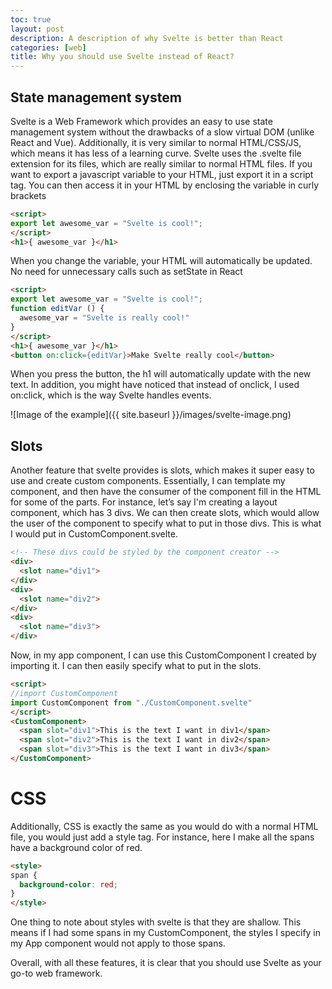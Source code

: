 ```yaml
---
toc: true
layout: post
description: A description of why Svelte is better than React
categories: [web]
title: Why you should use Svelte instead of React?
---
```

## State management system
Svelte is a Web Framework which provides an easy to use state management system without the drawbacks of a slow virtual DOM (unlike React and Vue). Additionally, it is very similar to normal HTML/CSS/JS, which means it has less of a learning curve. Svelte uses the .svelte file extension for its files, which are really similar to normal HTML files. If you want to export a javascript variable to your HTML, just export it in a script tag. You can then access it in your HTML by enclosing the variable in curly brackets

```html
<script>
export let awesome_var = "Svelte is cool!";
</script>
<h1>{ awesome_var }</h1>
```
When you change the variable, your HTML will automatically be updated. No need for unnecessary calls such as setState in React
```html
<script>
export let awesome_var = "Svelte is cool!";
function editVar () {
  awesome_var = "Svelte is really cool!"
}
</script>
<h1>{ awesome_var }</h1>
<button on:click={editVar}>Make Svelte really cool</button>
```

When you press the button, the h1 will automatically update with the new text. In addition, you might have noticed that instead of onclick, I used on:click, which is the way Svelte handles events.

![Image of the example]({{ site.baseurl }}/images/svelte-image.png)

## Slots
Another feature that svelte provides is slots, which makes it super easy to use and create custom components. Essentially, I can template my component, and then have the consumer of the component fill in the HTML for some of the parts. For instance, let’s say I'm creating a layout component, which has 3 divs. We can then create slots, which would allow the user of the component to specify what to put in those divs. This is what I would put in CustomComponent.svelte.

```html
<!-- These divs could be styled by the component creator -->
<div>
  <slot name="div1">
</div>
<div>
  <slot name="div2">
</div>
<div>
  <slot name="div3">
</div>
```
Now, in my app component, I can use this CustomComponent I created by importing it. I can then easily specify what to put in the slots.
```html
<script>
//import CustomComponent
import CustomComponent from "./CustomComponent.svelte"
</script>
<CustomComponent>
  <span slot="div1">This is the text I want in div1</span>
  <span slot="div2">This is the text I want in div2</span>
  <span slot="div3">This is the text I want in div3</span>
</CustomComponent>
```

# CSS
Additionally, CSS is exactly the same as you would do with a normal HTML file, you would just add a style tag. For instance, here I make all the spans have a background color of red.
```html
<style>
span {
  background-color: red;
}
</style>
```
One thing to note about styles with svelte is that they are shallow. This means if I had some spans in my CustomComponent, the styles I specify in my App component would not apply to those spans.

Overall, with all these features, it is clear that you should use Svelte as your go-to web framework.